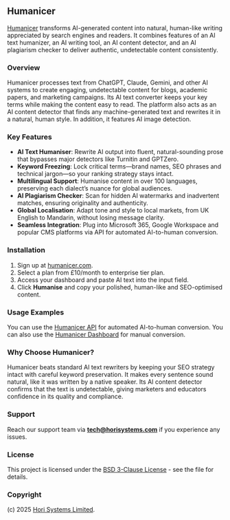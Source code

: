 ## Humanicer

[Humanicer](https://humanicer.com) transforms AI-generated content into natural, human-like writing appreciated by search engines and readers. It combines features of an AI text humanizer, an AI writing tool, an AI content detector, and an AI plagiarism checker to deliver authentic, undetectable content consistently.

### Overview

Humanicer processes text from ChatGPT, Claude, Gemini, and other AI systems to create engaging, undetectable content for blogs, academic papers, and marketing campaigns. Its AI text converter keeps your key terms while making the content easy to read. The platform also acts as an AI content detector that finds any machine-generated text and rewrites it in a natural, human style. In addition, it features AI image detection.

### Key Features

* **AI Text Humaniser**: Rewrite AI output into fluent, natural-sounding prose that bypasses major detectors like Turnitin and GPTZero.
* **Keyword Freezing**: Lock critical terms—brand names, SEO phrases and technical jargon—so your ranking strategy stays intact.
* **Multilingual Support**: Humanise content in over 100 languages, preserving each dialect’s nuance for global audiences.
* **AI Plagiarism Checker**: Scan for hidden AI watermarks and inadvertent matches, ensuring originality and authenticity.
* **Global Localisation**: Adapt tone and style to local markets, from UK English to Mandarin, without losing message clarity.
* **Seamless Integration**: Plug into Microsoft 365, Google Workspace and popular CMS platforms via API for automated AI-to-human conversion.

### Installation

1. Sign up at [humanicer.com](https://humanicer.com/#pricing-section).
2. Select a plan from £10/month to enterprise tier plan.
3. Access your dashboard and paste AI text into the input field.
4. Click **Humanise** and copy your polished, human-like and SEO-optimised content.

### Usage Examples

You can use the [Humanicer API](https://docs.humanicer.com/) for automated AI-to-human conversion. You can also use the [Humanicer Dashboard](https://humanicer.com/dashboard) for manual conversion.

### Why Choose Humanicer?

Humanicer beats standard AI text rewriters by keeping your SEO strategy intact with careful keyword preservation. It makes every sentence sound natural, like it was written by a native speaker. Its AI content detector confirms that the text is undetectable, giving marketers and educators confidence in its quality and compliance.

### Support

Reach our support team via **[tech@horisystems.com](mailto:tech@humanicer.com)** if you experience any issues.

### License

This project is licensed under the [BSD 3-Clause License](LICENSE) - see the file for details.

### Copyright

(c) 2025 [Hori Systems Limited](https://horisystems.com).